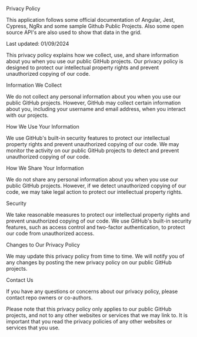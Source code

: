 Privacy Policy

This application follows some official documentation of Angular, Jest, Cypress, NgRx and some sample Github Public Projects.
Also some open source API's are also used to show that data in the grid.

Last updated: 01/09/2024

This privacy policy explains how we collect, use, and share information about you when you use our public GitHub projects. Our privacy policy is designed to protect our intellectual property rights and prevent unauthorized copying of our code.

Information We Collect

We do not collect any personal information about you when you use our public GitHub projects. However, GitHub may collect certain information about you, including your username and email address, when you interact with our projects.

How We Use Your Information

We use GitHub's built-in security features to protect our intellectual property rights and prevent unauthorized copying of our code. We may monitor the activity on our public GitHub projects to detect and prevent unauthorized copying of our code.

How We Share Your Information

We do not share any personal information about you when you use our public GitHub projects. However, if we detect unauthorized copying of our code, we may take legal action to protect our intellectual property rights.

Security

We take reasonable measures to protect our intellectual property rights and prevent unauthorized copying of our code. We use GitHub's built-in security features, such as access control and two-factor authentication, to protect our code from unauthorized access.

Changes to Our Privacy Policy

We may update this privacy policy from time to time. We will notify you of any changes by posting the new privacy policy on our public GitHub projects.

Contact Us

If you have any questions or concerns about our privacy policy, please contact repo owners or co-authors.

Please note that this privacy policy only applies to our public GitHub projects, and not to any other websites or services that we may link to. It is important that you read the privacy policies of any other websites or services that you use.
